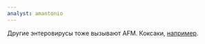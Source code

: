 ```yaml
---
analyst: amantonio
---
```


Другие энтеровирусы тоже вызывают AFM. Коксаки, [например](https://www.ncbi.nlm.nih.gov/pubmed/28324262).

